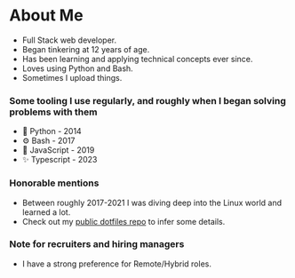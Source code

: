 # About Me

* Full Stack web developer.
* Began tinkering at 12 years of age.
* Has been learning and applying technical concepts ever since.
* Loves using Python and Bash.
* Sometimes I upload things.

### Some tooling I use regularly, and roughly when I began solving problems with them

* 🐍 Python - 2014
* ⚙️ Bash - 2017
* 💫 JavaScript - 2019
* ✨ Typescript - 2023

### Honorable mentions

* Between roughly 2017-2021 I was diving deep into the Linux world and learned a lot.
* Check out my [public dotfiles repo](https://github.com/innateessence/dotfiles) to infer some details.

### Note for recruiters and hiring managers

* I have a strong preference for Remote/Hybrid roles.
